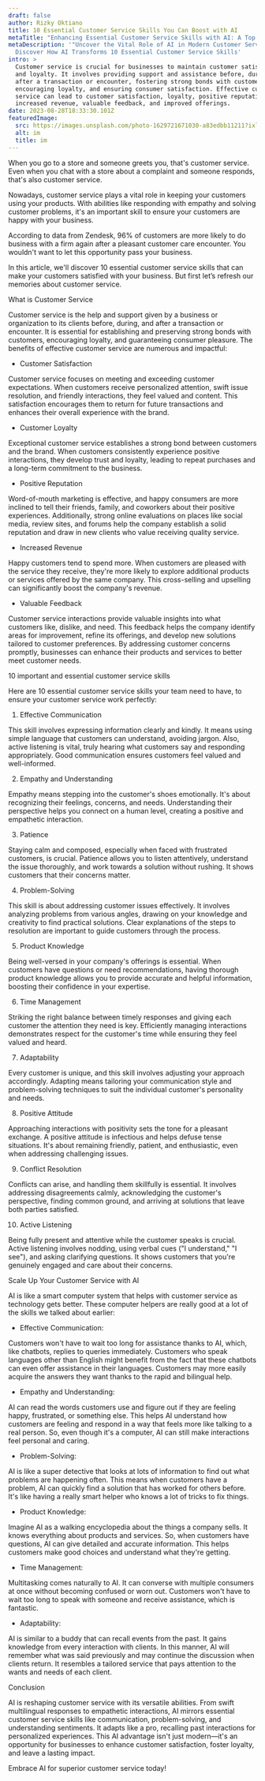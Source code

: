```yaml
---
draft: false
author: Rizky Oktiano
title: 10 Essential Customer Service Skills You Can Boost with AI
metaTitle: "Enhancing Essential Customer Service Skills with AI: A Top 10 Guide"
metaDescription: '"Uncover the Vital Role of AI in Modern Customer Service.
  Discover How AI Transforms 10 Essential Customer Service Skills'
intro: >
  Customer service is crucial for businesses to maintain customer satisfaction
  and loyalty. It involves providing support and assistance before, during, and
  after a transaction or encounter, fostering strong bonds with customers,
  encouraging loyalty, and ensuring consumer satisfaction. Effective customer
  service can lead to customer satisfaction, loyalty, positive reputation,
  increased revenue, valuable feedback, and improved offerings.
date: 2023-08-28T18:33:30.101Z
featuredImage:
  src: https://images.unsplash.com/photo-1629721671030-a83edbb11211?ixlib=rb-4.0.3&ixid=M3wxMjA3fDB8MHxzZWFyY2h8NHx8c2tpbGx8ZW58MHx8MHx8fDA%3D&auto=format&fit=crop&w=1000&q=60
  alt: im
  title: im
---
```

<!--StartFragment-->

When you go to a store and someone greets you, that's customer service. Even when you chat with a store about a complaint and someone responds, that's also customer service.



Nowadays, customer service plays a vital role in keeping your customers using your products. With abilities like responding with empathy and solving customer problems, it's an important skill to ensure your customers are happy with your business.



According to data from Zendesk, 96% of customers are more likely to do business with a firm again after a pleasant customer care encounter. You wouldn't want to let this opportunity pass your business.



In this article, we'll discover 10 essential customer service skills that can make your customers satisfied with your business. But first let’s refresh our memories about customer service.



What is Customer Service



Customer service is the help and support given by a business or organization to its clients before, during, and after a transaction or encounter. It is essential for establishing and preserving strong bonds with customers, encouraging loyalty, and guaranteeing consumer pleasure. The benefits of effective customer service are numerous and impactful:



* Customer Satisfaction

Customer service focuses on meeting and exceeding customer expectations. When customers receive personalized attention, swift issue resolution, and friendly interactions, they feel valued and content. This satisfaction encourages them to return for future transactions and enhances their overall experience with the brand.



* Customer Loyalty

Exceptional customer service establishes a strong bond between customers and the brand. When customers consistently experience positive interactions, they develop trust and loyalty, leading to repeat purchases and a long-term commitment to the business.



* Positive Reputation

Word-of-mouth marketing is effective, and happy consumers are more inclined to tell their friends, family, and coworkers about their positive experiences. Additionally, strong online evaluations on places like social media, review sites, and forums help the company establish a solid reputation and draw in new clients who value receiving quality service.



* Increased Revenue 

Happy customers tend to spend more. When customers are pleased with the service they receive, they're more likely to explore additional products or services offered by the same company. This cross-selling and upselling can significantly boost the company's revenue.



* Valuable Feedback

Customer service interactions provide valuable insights into what customers like, dislike, and need. This feedback helps the company identify areas for improvement, refine its offerings, and develop new solutions tailored to customer preferences. By addressing customer concerns promptly, businesses can enhance their products and services to better meet customer needs.



10 important and essential customer service skills



Here are 10 essential customer service skills your team need to have, to ensure your customer service work perfectly:



1. Effective Communication

This skill involves expressing information clearly and kindly. It means using simple language that customers can understand, avoiding jargon. Also, active listening is vital, truly hearing what customers say and responding appropriately. Good communication ensures customers feel valued and well-informed.



2. Empathy and Understanding

Empathy means stepping into the customer's shoes emotionally. It's about recognizing their feelings, concerns, and needs. Understanding their perspective helps you connect on a human level, creating a positive and empathetic interaction.



3. Patience

Staying calm and composed, especially when faced with frustrated customers, is crucial. Patience allows you to listen attentively, understand the issue thoroughly, and work towards a solution without rushing. It shows customers that their concerns matter.



4. Problem-Solving

This skill is about addressing customer issues effectively. It involves analyzing problems from various angles, drawing on your knowledge and creativity to find practical solutions. Clear explanations of the steps to resolution are important to guide customers through the process.



5. Product Knowledge

Being well-versed in your company's offerings is essential. When customers have questions or need recommendations, having thorough product knowledge allows you to provide accurate and helpful information, boosting their confidence in your expertise.



6. Time Management

Striking the right balance between timely responses and giving each customer the attention they need is key. Efficiently managing interactions demonstrates respect for the customer's time while ensuring they feel valued and heard.



7. Adaptability

Every customer is unique, and this skill involves adjusting your approach accordingly. Adapting means tailoring your communication style and problem-solving techniques to suit the individual customer's personality and needs.



8. Positive Attitude

Approaching interactions with positivity sets the tone for a pleasant exchange. A positive attitude is infectious and helps defuse tense situations. It's about remaining friendly, patient, and enthusiastic, even when addressing challenging issues.



9. Conflict Resolution

Conflicts can arise, and handling them skillfully is essential. It involves addressing disagreements calmly, acknowledging the customer's perspective, finding common ground, and arriving at solutions that leave both parties satisfied.



10. Active Listening

Being fully present and attentive while the customer speaks is crucial. Active listening involves nodding, using verbal cues ("I understand," "I see"), and asking clarifying questions. It shows customers that you're genuinely engaged and care about their concerns.



Scale Up Your Customer Service with AI



AI is like a smart computer system that helps with customer service as technology gets better. These computer helpers are really good at a lot of the skills we talked about earlier:



* Effective Communication: 

Customers won't have to wait too long for assistance thanks to AI, which, like chatbots, replies to queries immediately. Customers who speak languages other than English might benefit from the fact that these chatbots can even offer assistance in their languages. Customers may more easily acquire the answers they want thanks to the rapid and bilingual help.



* Empathy and Understanding: 

AI can read the words customers use and figure out if they are feeling happy, frustrated, or something else. This helps AI understand how customers are feeling and respond in a way that feels more like talking to a real person. So, even though it's a computer, AI can still make interactions feel personal and caring.



* Problem-Solving: 

AI is like a super detective that looks at lots of information to find out what problems are happening often. This means when customers have a problem, AI can quickly find a solution that has worked for others before. It's like having a really smart helper who knows a lot of tricks to fix things.



* Product Knowledge: 

Imagine AI as a walking encyclopedia about the things a company sells. It knows everything about products and services. So, when customers have questions, AI can give detailed and accurate information. This helps customers make good choices and understand what they're getting.



* Time Management: 

Multitasking comes naturally to AI. It can converse with multiple consumers at once without becoming confused or worn out. Customers won't have to wait too long to speak with someone and receive assistance, which is fantastic.



* Adaptability: 

AI is similar to a buddy that can recall events from the past. It gains knowledge from every interaction with clients. In this manner, AI will remember what was said previously and may continue the discussion when clients return. It resembles a tailored service that pays attention to the wants and needs of each client.



Conclusion



AI is reshaping customer service with its versatile abilities. From swift multilingual responses to empathetic interactions, AI mirrors essential customer service skills like communication, problem-solving, and understanding sentiments. It adapts like a pro, recalling past interactions for personalized experiences. This AI advantage isn't just modern—it's an opportunity for businesses to enhance customer satisfaction, foster loyalty, and leave a lasting impact. 



Embrace AI for superior customer service today!



<!--EndFragment-->